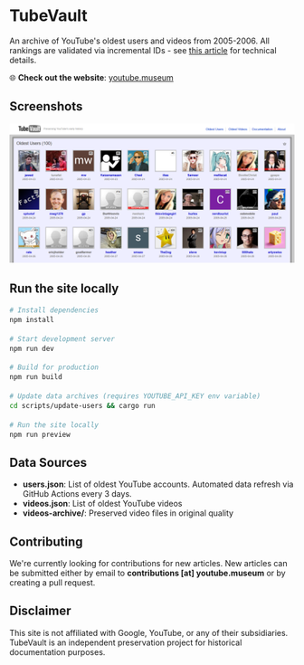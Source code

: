 # TubeVault

An archive of YouTube's oldest users and videos from 2005-2006. All rankings are validated via incremental IDs - see [this article](https://youtube.museum/t/incremental_ids) for technical details.

🌐 **Check out the website**: [youtube.museum](https://youtube.museum)



## Screenshots

![TubeVault Homepage](assets/tubevault_screenshot.png)

## Run the site locally

```bash
# Install dependencies
npm install

# Start development server
npm run dev

# Build for production
npm run build

# Update data archives (requires YOUTUBE_API_KEY env variable)
cd scripts/update-users && cargo run

# Run the site locally
npm run preview
```

## Data Sources

- **users.json**: List of oldest YouTube accounts. Automated data refresh via GitHub Actions every 3 days.
- **videos.json**: List of oldest YouTube videos
- **videos-archive/**: Preserved video files in original quality

## Contributing

We're currently looking for contributions for new articles. New articles can be submitted either by email to **contributions [at] youtube.museum** or by creating a pull request.

## Disclaimer

This site is not affiliated with Google, YouTube, or any of their subsidiaries. TubeVault is an independent preservation project for historical documentation purposes.